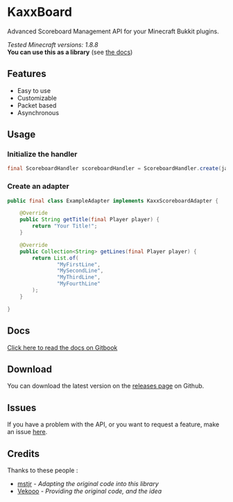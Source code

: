# KaxxBoard
Advanced Scoreboard Management API for your Minecraft Bukkit plugins.

*Tested Minecraft versions: 1.8.8*  
**You can use this as a library** (see [the docs](https://kaxx.gitbook.io/kaxxboard/))

## Features
* Easy to use
* Customizable
* Packet based
* Asynchronous

## Usage

### Initialize the handler
```java
final ScoreboardHandler scoreboardHandler = ScoreboardHandler.create(javaPlugin);
```

### Create an adapter

```java
public final class ExampleAdapter implements KaxxScoreboardAdapter {

    @Override
    public String getTitle(final Player player) {
        return "Your Title!";
    }

    @Override
    public Collection<String> getLines(final Player player) {
        return List.of(
                "MyFirstLine",
                "MySecondLine",
                "MyThirdLine",
                "MyFourthLine"
        );
    }

}

```

## Docs
[Click here to read the docs on Gitbook](https://kaxx.gitbook.io/kaxxboard/)

## Download
You can download the latest version on the [releases page](https://github.com/KaxxTeam/kaxx-board/releases) on Github.

## Issues
If you have a problem with the API, or you want to request a feature, make an issue [here](https://github.com/KaxxTeam/kaxx-board/issues).

## Credits

Thanks to these people :

- [mstjr](https://github.com/mstjr) - *Adapting the original code into this library*
- [Vekooo](https://github.com/Vekooo) - *Providing the original code, and the idea*